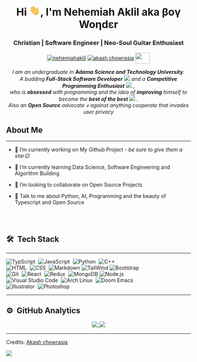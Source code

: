 <h1 align="center">Hi <img src="https://raw.githubusercontent.com/ABSphreak/ABSphreak/master/gifs/Hi.gif" width="30px">, I'm Nehemiah Aklil aka βoγ Woηdεr</h1>
<h3 align="center">Christian | Software Engineer | Neo-Soul Guitar Enthusiast</h3>
<p align="center">
<a href="https://www.linkedin.com/in/nehemiahaklil/" target="blank"><img align="center" src="https://cdn.jsdelivr.net/npm/simple-icons@3.0.1/icons/linkedin.svg" alt="nehemiahaklil" height="30" width="40" /></a>
<a href="https://t.me/ABoyWhoWonders/" target="blank"><img align="center" src="https://cdn.jsdelivr.net/npm/simple-icons@3.0.1/icons/telegram.svg" alt="akash chowrasia" height="30" width="40" /></a>
<a href = "mailto: nehemiahaklil@gmail.com"><img align="center" src="https://simpleicons.org/icons/gmail.svg" height="30" width="40" /></a>
</p>
</p>

<p align="center">
  <em>
    I am an undergraduate in <b>Adama Science and Technology University</b>. 
    <br>
    A budding <b>Full-Stack Software Developer</b> <img src="https://github.com/TheDudeThatCode/TheDudeThatCode/blob/master/Assets/Developer.gif" width="30px"> and a <b>Competitive Programming Enthusiast</b>&nbsp;<img src="https://github.com/TheDudeThatCode/TheDudeThatCode/blob/master/Assets/Designer.gif" width="36px">&nbsp,<br>who is <b>obsessed</b>
    with programming and the idea of <b>improving</b> himself to become the <b>best of the best</b> <img src="https://github.com/TheDudeThatCode/TheDudeThatCode/blob/master/Assets/Medal.gif" width="20px">&nbsp.
    <br>
    Also an <b>Open Source</b> advocate ✊ against anything cooperate that invades user privacy  
  </em> 
  <br>
</p>

<h2> About Me </h2>
<hr>

- 🔭 I’m currently working on My Github Project - <i>be sure to give them a star😉</i>

- 🌱 I’m currently learning Data Science, Software Engineering and Algorithm Building

- 👯 I’m looking to collaborate on Open Source Projects

- 💬 Talk to me about Python, AI, Programming and the beauty of Typescript and Open Source

<br><br>

<h2>🛠 &nbsp;Tech Stack</h2>
<hr>

![TypScript](https://img.shields.io/badge/-TypeScript-05122A?style=flat&logo=typescript)&nbsp;
![JavaScript](https://img.shields.io/badge/-JavaScript-05122A?style=flat&logo=Javascript)&nbsp;
![Python](https://img.shields.io/badge/-Python-05122A?style=flat&logo=python)&nbsp;
![C++](https://img.shields.io/badge/-C++-05122A?style=flat&logo=C%2B%2B&logoColor=00599C)\
![HTML](https://img.shields.io/badge/-HTML-05122A?style=flat&logo=HTML5)&nbsp;
![CSS](https://img.shields.io/badge/-CSS-05122A?style=flat&logo=CSS3&logoColor=1572B6)&nbsp;
![Markdown](https://img.shields.io/badge/-Markdown-05122A?style=flat&logo=markdown)
![TailWind](https://img.shields.io/badge/-Tailwind-05122A?style=flat&logo=tailwind-css)
![Bootstrap](https://img.shields.io/badge/-Bootstrap-05122A?style=flat&logo=bootstrap&logoColor=563D7C)\
![Git](https://img.shields.io/badge/-Git-05122A?style=flat&logo=git)&nbsp;
![React](https://img.shields.io/badge/-React-05122A?style=flat&logo=react)&nbsp;
![Redux](https://img.shields.io/badge/-Redux-05122A?style=flat&logo=redux)&nbsp;
![MongoDB](https://img.shields.io/badge/-MongoDB-05122A?style=flat&logo=MongoDB)
![Node.js](https://img.shields.io/badge/-Node.js-05122A?style=flat&logo=node.js)\
![Visual Studio Code](https://img.shields.io/badge/-Visual%20Studio%20Code-05122A?style=flat&logo=visual-studio-code&logoColor=007ACC)&nbsp;
![Arch Linux](https://img.shields.io/badge/-Arch%20Linux-05122A?style=flat&logo=Arch%20Linux)&nbsp;
![Doom Emacs](https://img.shields.io/badge/Emacs-05122A.svg?style=flat&logo=GNU%20Emacs)\
![Illustrator](https://img.shields.io/badge/-Illustrator-05122A?style=flat&logo=adobe-illustrator)&nbsp;
![Photoshop](https://img.shields.io/badge/-Photoshop-05122A?style=flat&logo=adobe-photoshop)&nbsp;

<hr>
 <h2>⚙️ &nbsp;GitHub Analytics</h2>
<p align="center">
<a href="https://github.com/NehemiahAklil">
  <img height="180em" src="https://github-readme-stats-eight-theta.vercel.app/api?username=NehemiahAklil&show_icons=true&count_private=true&theme=algolia&include_all_commits=true&count_private=true"/>
  <img height="180em" src="https://github-readme-stats-eight-theta.vercel.app/api/top-langs/?username=NehemiahAklil&layout=compact&count_private=true&langs_count=8&theme=algolia"/>
</a>
</p>

<hr>

Credits: [Akash chowrasia](https://github.com/Akash-chowrasia)

![](https://komarev.com/ghpvc/?username=NehemiahAklil)

